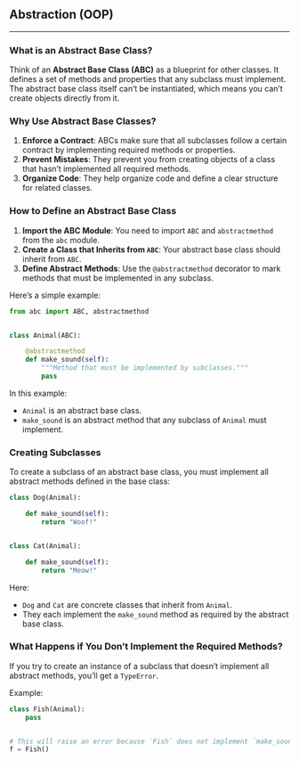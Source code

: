 ## Abstraction (OOP)

***

### What is an Abstract Base Class?

Think of an **Abstract Base Class (ABC)** as a blueprint for other classes. It defines a set of methods and properties
that any subclass must implement. The abstract base class itself can’t be instantiated, which means you can’t create
objects directly from it.

### Why Use Abstract Base Classes?

1. **Enforce a Contract**: ABCs make sure that all subclasses follow a certain contract by implementing required methods
   or properties.
2. **Prevent Mistakes**: They prevent you from creating objects of a class that hasn’t implemented all required methods.
3. **Organize Code**: They help organize code and define a clear structure for related classes.

### How to Define an Abstract Base Class

1. **Import the ABC Module**: You need to import `ABC` and `abstractmethod` from the `abc` module.
2. **Create a Class that Inherits from `ABC`**: Your abstract base class should inherit from `ABC`.
3. **Define Abstract Methods**: Use the `@abstractmethod` decorator to mark methods that must be implemented in any
   subclass.

Here’s a simple example:

```python
from abc import ABC, abstractmethod


class Animal(ABC):

    @abstractmethod
    def make_sound(self):
        """Method that must be implemented by subclasses."""
        pass

```

In this example:

- `Animal` is an abstract base class.
- `make_sound` is an abstract method that any subclass of `Animal` must implement.

### Creating Subclasses

To create a subclass of an abstract base class, you must implement all abstract methods defined in the base class:

```python
class Dog(Animal):

    def make_sound(self):
        return "Woof!"


class Cat(Animal):

    def make_sound(self):
        return "Meow!"

```

Here:

- `Dog` and `Cat` are concrete classes that inherit from `Animal`.
- They each implement the `make_sound` method as required by the abstract base class.

### What Happens if You Don’t Implement the Required Methods?

If you try to create an instance of a subclass that doesn’t implement all abstract methods, you’ll get a `TypeError`.

Example:

```python
class Fish(Animal):
    pass


# This will raise an error because `Fish` does not implement `make_sound`.
f = Fish()

```